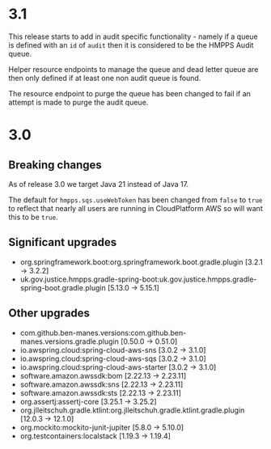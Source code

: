 # 3.1

This release starts to add in audit specific functionality - namely if a queue is defined with an `id` of 
`audit` then it is considered to be the HMPPS Audit queue.

Helper resource endpoints to manage the queue and dead letter queue are then only defined if at least
one non audit queue is found.

The resource endpoint to purge the queue has been changed to fail if an attempt is made to purge the audit queue.

# 3.0

## Breaking changes
As of release 3.0 we target Java 21 instead of Java 17.

The default for `hmpps.sqs.useWebToken` has been changed from `false` to `true` to reflect that nearly
all users are running in CloudPlatform AWS so will want this to be `true`.

## Significant upgrades
- org.springframework.boot:org.springframework.boot.gradle.plugin [3.2.1 -> 3.2.2]
- uk.gov.justice.hmpps.gradle-spring-boot:uk.gov.justice.hmpps.gradle-spring-boot.gradle.plugin [5.13.0 -> 5.15.1]

## Other upgrades
- com.github.ben-manes.versions:com.github.ben-manes.versions.gradle.plugin [0.50.0 -> 0.51.0]
- io.awspring.cloud:spring-cloud-aws-sns [3.0.2 -> 3.1.0]
- io.awspring.cloud:spring-cloud-aws-sqs [3.0.2 -> 3.1.0]
- io.awspring.cloud:spring-cloud-aws-starter [3.0.2 -> 3.1.0]
- software.amazon.awssdk:bom [2.22.13 -> 2.23.11]
- software.amazon.awssdk:sns [2.22.13 -> 2.23.11]
- software.amazon.awssdk:sts [2.22.13 -> 2.23.11]
- org.assertj:assertj-core [3.25.1 -> 3.25.2]
- org.jlleitschuh.gradle.ktlint:org.jlleitschuh.gradle.ktlint.gradle.plugin [12.0.3 -> 12.1.0]
- org.mockito:mockito-junit-jupiter [5.8.0 -> 5.10.0]
- org.testcontainers:localstack [1.19.3 -> 1.19.4]
